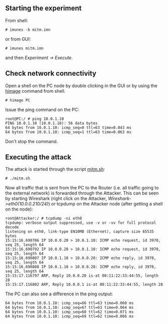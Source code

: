 ## Starting the experiment
From shell:
```
# imunes -b mitm.imn
```
or from GUI:
```
# imunes mitm.imn
```
and then *Experiment -> Execute*.

## Check network connectivity
Open a shell on the PC node by double clicking in the GUI or by using the [himage](http://imunes.tel.fer.hr/trac/wiki/WikiImunesExamples#himage) command from shell.
```
# himage PC
```
Issue the ping command on the PC:
```
root@PC:/ # ping 10.0.1.10
PING 10.0.1.10 (10.0.1.10): 56 data bytes
64 bytes from 10.0.1.10: icmp_seq=0 ttl=63 time=0.043 ms
64 bytes from 10.0.1.10: icmp_seq=1 ttl=63 time=0.063 ms
```
Don't stop the command.

## Executing the attack
The attack is started through the script [mitm.sh](../../mitm/mitm.sh):
```
# ./mitm.sh
```
Now all traffic that is sent from the PC to the Router (i.e. all traffic going to the external network) is forwarded through the Attacker.
This can be seen by starting Wireshark (right click on the Attacker, *Wireshark->eth0(10.0.0.210/24)*) or tcpdump on the Attacker node (after getting a shell on the node):
```
root@Attacker:/ # tcpdump -ni eth0
tcpdump: verbose output suppressed, use -v or -vv for full protocol decode
listening on eth0, link-type EN10MB (Ethernet), capture size 65535 bytes
15:15:16.690786 IP 10.0.0.20 > 10.0.1.10: ICMP echo request, id 3970, seq 25, length 64
15:15:16.690792 IP 10.0.0.20 > 10.0.1.10: ICMP echo request, id 3970, seq 25, length 64
15:15:16.690807 IP 10.0.1.10 > 10.0.0.20: ICMP echo reply, id 3970, seq 25, length 64
15:15:16.690808 IP 10.0.1.10 > 10.0.0.20: ICMP echo reply, id 3970, seq 25, length 64
15:15:17.116797 ARP, Reply 10.0.0.20 is-at 00:11:22:33:44:55, length 28
15:15:17.116802 ARP, Reply 10.0.0.1 is-at 00:11:22:33:44:55, length 28
```

The PC can also see a difference in the ping output:
```
64 bytes from 10.0.1.10: icmp_seq=66 ttl=63 time=0.060 ms
64 bytes from 10.0.1.10: icmp_seq=67 ttl=63 time=0.064 ms
64 bytes from 10.0.1.10: icmp_seq=68 ttl=62 time=0.071 ms
64 bytes from 10.0.1.10: icmp_seq=69 ttl=62 time=0.066 ms
```
